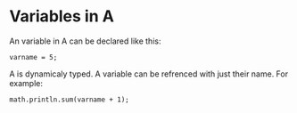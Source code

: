# Variables in A
An variable in A can be declared like this:

    varname = 5;
A is dynamicaly typed. A variable can be refrenced with just their name. For example:

    math.println.sum(varname + 1);